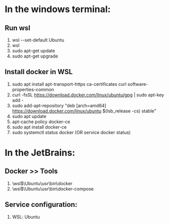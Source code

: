 # In the windows terminal:
## Run wsl
1. wsl --set-default Ubuntu
2. wsl
3. sudo apt-get update
4. sudo apt-get upgrade

## Install docker in WSL
1. sudo apt install apt-transport-https ca-certificates curl software-properties-common
2. curl -fsSL https://download.docker.com/linux/ubuntu/gpg | sudo apt-key add -
3. sudo add-apt-repository "deb [arch=amd64] https://download.docker.com/linux/ubuntu $(lsb_release -cs) stable"
4. sudo apt update
5. apt-cache policy docker-ce
6. sudo apt install docker-ce
7. sudo systemctl status docker (OR service docker status)

# In the JetBrains:
## Docker >> Tools 
1. \\wsl$\Ubuntu\usr\bin\docker
2. \\wsl$\Ubuntu\usr\bin\docker-compose

## Service configuration: 
1. WSL: Ubuntu